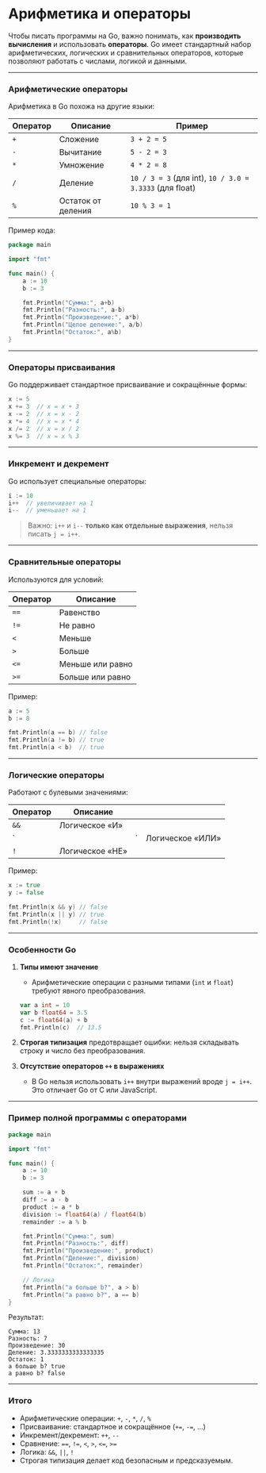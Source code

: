 # Арифметика и операторы

Чтобы писать программы на Go, важно понимать, как **производить вычисления** и использовать **операторы**. Go имеет стандартный набор арифметических, логических и сравнительных операторов, которые позволяют работать с числами, логикой и данными.

---

### Арифметические операторы

Арифметика в Go похожа на другие языки:

| Оператор | Описание           | Пример                                                  |
| -------- | ------------------ | ------------------------------------------------------- |
| `+`      | Сложение           | `3 + 2 = 5`                                             |
| `-`      | Вычитание          | `5 - 2 = 3`                                             |
| `*`      | Умножение          | `4 * 2 = 8`                                             |
| `/`      | Деление            | `10 / 3 = 3` (для int), `10 / 3.0 = 3.3333` (для float) |
| `%`      | Остаток от деления | `10 % 3 = 1`                                            |

Пример кода:

```go
package main

import "fmt"

func main() {
    a := 10
    b := 3

    fmt.Println("Сумма:", a+b)
    fmt.Println("Разность:", a-b)
    fmt.Println("Произведение:", a*b)
    fmt.Println("Целое деление:", a/b)
    fmt.Println("Остаток:", a%b)
}
```

---

### Операторы присваивания

Go поддерживает стандартное присваивание и сокращённые формы:

```go
x := 5
x += 3  // x = x + 3
x -= 2  // x = x - 2
x *= 4  // x = x * 4
x /= 2  // x = x / 2
x %= 3  // x = x % 3
```

---

### Инкремент и декремент

Go использует специальные операторы:

```go
i := 10
i++  // увеличивает на 1
i--  // уменьшает на 1
```

> Важно: `i++` и `i--` **только как отдельные выражения**, нельзя писать `j = i++`.

---

### Сравнительные операторы

Используются для условий:

| Оператор | Описание         |
| -------- | ---------------- |
| `==`     | Равенство        |
| `!=`     | Не равно         |
| `<`      | Меньше           |
| `>`      | Больше           |
| `<=`     | Меньше или равно |
| `>=`     | Больше или равно |

Пример:

```go
a := 5
b := 8

fmt.Println(a == b) // false
fmt.Println(a != b) // true
fmt.Println(a < b)  // true
```

---

### Логические операторы

Работают с булевыми значениями:

| Оператор | Описание        |   |                  |
| -------- | --------------- | - | ---------------- |
| `&&`     | Логическое «И»  |   |                  |
| `        |                 | ` | Логическое «ИЛИ» |
| `!`      | Логическое «НЕ» |   |                  |

Пример:

```go
x := true
y := false

fmt.Println(x && y) // false
fmt.Println(x || y) // true
fmt.Println(!x)     // false
```

---

### Особенности Go

1. **Типы имеют значение**

   * Арифметические операции с разными типами (`int` и `float`) требуют явного преобразования.

   ```go
   var a int = 10
   var b float64 = 3.5
   c := float64(a) + b
   fmt.Println(c)  // 13.5
   ```

2. **Строгая типизация** предотвращает ошибки: нельзя складывать строку и число без преобразования.

3. **Отсутствие операторов `++` в выражениях**

   * В Go нельзя использовать `i++` внутри выражений вроде `j = i++`. Это отличает Go от C или JavaScript.

---

### Пример полной программы с операторами

```go
package main

import "fmt"

func main() {
    a := 10
    b := 3

    sum := a + b
    diff := a - b
    product := a * b
    division := float64(a) / float64(b)
    remainder := a % b

    fmt.Println("Сумма:", sum)
    fmt.Println("Разность:", diff)
    fmt.Println("Произведение:", product)
    fmt.Println("Деление:", division)
    fmt.Println("Остаток:", remainder)

    // Логика
    fmt.Println("a больше b?", a > b)
    fmt.Println("a равно b?", a == b)
}
```

Результат:

```
Сумма: 13
Разность: 7
Произведение: 30
Деление: 3.3333333333333335
Остаток: 1
a больше b? true
a равно b? false
```

---

### Итого

* Арифметические операции: `+`, `-`, `*`, `/`, `%`
* Присваивание: стандартное и сокращённое (`+=`, `-=`, …)
* Инкремент/декремент: `++`, `--`
* Сравнение: `==`, `!=`, `<`, `>`, `<=`, `>=`
* Логика: `&&`, `||`, `!`
* Строгая типизация делает код безопасным и предсказуемым.
